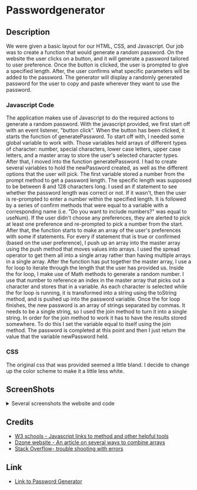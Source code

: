# Passwordgenerator

## Description

We were given a basic layout for our HTML, CSS, and Javascript.  Our job was to create a function that would generate a random password.  On the website the user clicks on a button, and it will generate a password tailored to user preference.  Once the button is clicked, the user is prompted to give a specified length. After, the user confirms what specific parameters will be added to the password.  The generator will display a randomly generated password for the user to copy and paste wherever they want to use the password.

### Javascript Code

The application makes use of Javascript to do the required actions to generate a random password.  With the javascript provided, we first start off with an event listener, "button click".  When the button has been clicked, it starts the function of generatePassword. To start off with, I needed some global variable to work with.  Those variables held arrays of different types of character: number, special characters, lower case letters, upper case letters, and a master array to store the user's selected character types. After that, I moved into the function generatePassword.  I had to create several variables to hold the newPassword created, as well as the different options that the user will pick. The first variable stored a number from the prompt method to get a password length.  The specific length was supposed to be between 8 and 128 characters long.  I used an if statement to see whether the password length was correct or not.  If it wasn't, then the user is re-prompted to enter a number within the specified length. It is followed by a series of confirm methods that were equal to a variable with a corresponding name (i.e. "Do you want to include numbers?" was equal to useNum).  If the user didn't choose any preferences, they are alerted to pick at least one preference and re-prompted to pick a number from the start.  After that, the function starts to make an array of the user's preferences with some if statements.  For every if statement that is true or confirmed (based on the user preference), I push up an array into the master array using the push method that moves values into arrays.  I used the spread operator to get them all into a single array rather than having multiple arrays in a single array.  After the function has put together the master array, I use a for loop to iterate through the length that the user has provided us. Inside the for loop, I make use of Math methods to generate a random number.  I use that number to reference an index in the master array that picks out a character and stores that in a variable.  As each character is selected while the for loop is running, it is transformed into a string using the toString method, and is pushed up into the password variable. Once the for loop finishes, the new password is an array of strings separated by commas.  It needs to be a single string, so I used the join method to turn it into a single string. In order for the join method to work it has to have the results stored somewhere.  To do this I set the variable equal to itself using the join method. The password is completed at this point and then I just return the value that the variable newPassword held.

### CSS

The original css that was provided seemed a little bland.  I decide to change up the color scheme to make it a little less white.

## ScreenShots

<details>
<summary>Several screenshots the website and code</summary>

![The website with the first prompt](./assets/images/length.png)
![The website after it has run the code and generated a password](./assets/images/workingSite.png)
![The code get user preference](./assets/images/userPreferences.png)
![The code that generates the user password](./assets/images/generatePassword.png)
</details>

## Credits

* [W3 schools - Javascript links to method and other helpful tools](https://www.w3schools.com/js/default.asp)
* [Dzone website - An article on several ways to combine arrays](https://dzone.com/articles/ways-to-combine-arrays-in-javascript#:~:text=First%2C%20declare%20an%20empty%20array,called%20a%20two%2Ddimensional%20array.)
* [Stack Overflow- trouble shooting with errors](https://stackoverflow.com/questions/62910135/type-error-on-line-cannot-read-property-push-of-undefined)

## Link

* [Link to Password Generator](https://wyliedavid1984.github.io/passwordgenerator)